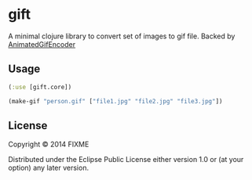 # gift

A minimal clojure library to convert set of images to gif file.
Backed by [AnimatedGifEncoder](http://www.java2s.com/Code/Java/2D-Graphics-GUI/AnimatedGifEncoder.htm)

## Usage

``` clojure
(:use [gift.core])
```

``` clojure
(make-gif "person.gif" ["file1.jpg" "file2.jpg" "file3.jpg"])
```

## License

Copyright © 2014 FIXME

Distributed under the Eclipse Public License either version 1.0 or (at
your option) any later version.
